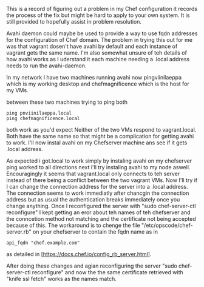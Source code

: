 This is a record of figuring out a problem in my Chef configuration it records the process of the fix but might be hard to apply to your own system. It is still provided to hopefully assist in problem resolution.


Avahi daemon could maybe be used to provide a way to use fqdn addresses for the configuration of Chef domain. The problem in trying this out for me was that vagrant dosen't have avahi by default and each instance of vagrant gets the same name. I'm also somewhat unsure of teh details of how avahi works as I uderstand it each machine needing a .local address needs to run the avahi-daemon.

In my network I have  two machines running avahi now pingviinilaeppa which is my working desktop and chefmagnificence which is the host for my VMs.

between these two machines trying to ping both

```
ping pnviinilaeppa.local
ping chefmagnificence.local
```
both work as you'd expect Neither of the two VMs respond to vagrant.local. Both have the same name so that might be a complication for getting avahi to work. I'll now instal avahi on my Chefserver machine ans see if it gets .local address.

As expected i got.local to work simply by instaling avahi on my chefserver ping worked to all directions next i'll try instaling avahi to my node aswell. Encouragingly it seems that vagrant.local only connects to teh server instead of there being a conflict between the two vagrant VMs. Now I'll try if I can change the connection address for the server into a .local address. 
The connection seems to work immediatly after chancgin the connection address but as usual the authentication breaks immediately once you change anything. Once I reconfigured the server with "sudo chef-server-ctl reconfigure" I kept getting an eror about teh names of teh chefserver and the conncetion method not matching and the certificate not being accepted because of this. The workaround is to chenge the file "/etc/opscode/chef-server.rb" on your chefserver to contain the fqdn name as in 
```
api_fqdn "chef.example.com"
``` 
as detailed in [https://docs.chef.io/config_rb_server.html].

After doing these changes and agian reconfiguring the server "sudo chef-server-ctl reconfigure" and now the the same certificate retrieved with "knife ssl fetch" works as the names match.
